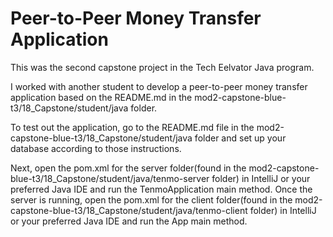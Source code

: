 # Peer-to-Peer Money Transfer Application
This was the second capstone project in the Tech Eelvator Java program.

I worked with another student to develop a peer-to-peer money transfer application based on the README.md in the mod2-capstone-blue-t3/18_Capstone/student/java folder.

To test out the application, go to the README.md file in the mod2-capstone-blue-t3/18_Capstone/student/java folder and set up your database according to those instructions.

Next, open the pom.xml for the server folder(found in the mod2-capstone-blue-t3/18_Capstone/student/java/tenmo-server folder) in IntelliJ or your preferred Java IDE and run the TenmoApplication main method. Once the server is running, open the pom.xml for the client folder(found in the mod2-capstone-blue-t3/18_Capstone/student/java/tenmo-client folder) in IntelliJ or your preferred Java IDE and run the App main method.
